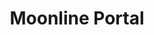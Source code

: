 ---
id: 3
title: "Moonline Portal"
description: "Worked with the team on building an internal tool used by Moonline's departments that connected directly to SAP Business One."
stack:
- name: "Vuejs"
- name: "Element UI"
---